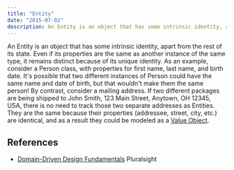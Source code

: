 ```yaml
---
title: "Entity"
date: "2015-07-02"
description: An Entity is an object that has some intrinsic identity, apart from the rest of its state.
---
```


An Entity is an object that has some intrinsic identity, apart from the rest of its state. Even if its properties are the same as another instance of the same type, it remains distinct because of its unique identity. As an example, consider a Person class, with properties for first name, last name, and birth date. It's possible that two different instances of Person could have the same name and date of birth, but that wouldn't make them the same person! By contrast, consider a mailing address. If two different packages are being shipped to John Smith, 123 Main Street, Anytown, OH 12345, USA, there is no need to track those two separate addresses as Entities. They are the same because their properties (addressee, street, city, etc.) are identical, and as a result they could be modeled as a [Value Object](/domain-driven-design/value-object/).

## References

- [Domain-Driven Design Fundamentals](https://www.pluralsight.com/courses/domain-driven-design-fundamentals) Pluralsight